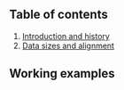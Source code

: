 ## Table of contents

1. [Introduction and history](/tutorial/introduction-and-history.md)
2. [Data sizes and alignment](/tutorial/data.md)

## Working examples
